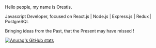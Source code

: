 Hello people, my name is Orestis.

Javascript Developer, focused on React.js | Node.js | Express.js | Redux | PostgreSQL 

Bringing ideas from the Past, that the Present may have missed !

[![Anurag's GitHub stats](https://github-readme-stats.vercel.app/api?username=orestispsy&show_icons=true&theme=merko)](https://github.com/anuraghazra/github-readme-stats)
